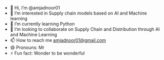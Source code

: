 - 👋 Hi, I’m @amjadnoor01
- 👀 I’m interested in Supply chain models based on AI and Machine learning
- 🌱 I’m currently learning Python
- 💞️ I’m looking to collaborate on Supply Chain and Distribution through AI and Machine Learning
- 📫 How to reach me amjadnoor01@gmail.com  
- 😄 Pronouns: Mr
- ⚡ Fun fact: Wonder to be wonderful

<!---
amjadnoor01/amjadnoor01 is a ✨ special ✨ repository because its `README.md` (this file) appears on your GitHub profile.
You can click the Preview link to take a look at your changes.
--->
